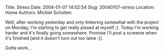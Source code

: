 Title: Stress
Date: 2004-01-07 14:02:54
Slug: 20040107-stress
Location: Home
Authors: Michiel Scholten

<p>Well, after working yesterday and only tinkering somewhat with the project on Monday, I'm starting to get really pissed at myself ;). Today I'm working harder and it's finally going somewhere. Promise I'll post a screenie when it's finished [and it doesn't turn out too lame :)].</p>
<p>Gotta work...</p>